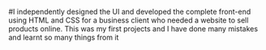 #I independently designed the UI and developed the complete front-end using HTML and CSS for a business client who needed a website to sell products online. This was my first projects and I have done many mistakes and learnt so many things from it
